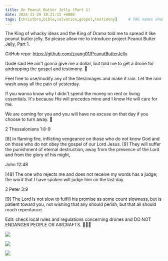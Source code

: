 ```yaml
---
title: On Peanut Butter Jelly (Part 1)
date: 2024-11-29 18:21:13 +0000
tags: [christbro,bible,salvation,gospel,testimony]     # TAG names should always be lowercase
---
```


The King of whacky ideas and the King of Drama told me to spread it like peanut butter jelly. So please allow me to introduce project Peanut Butter Jelly, Part 1.

GitHub repo: https://github.com/zyang01/PeanutButterJelly

Dude said He ain't gonna give me a dollar, but told me to get a drone for airdropping the gospel and testimony. 🤷

Feel free to use/modify any of the files/images and make it rain. Let the rain wash away all the pain of yesterday.

If you wanna know why I didn't spend the money on rent or living essentials. It's because His will precedes mine and I know He will care for me.

We are coming for you and you will have no excuse on that day if you choose to turn away. 🙏

2 Thessalonians 1:8-9

[8] in flaming fire, inflicting vengeance on those who do not know God and on those who do not obey the gospel of our Lord Jesus. [9] They will suffer the punishment of eternal destruction, away from the presence of the Lord and from the glory of his might,

John 12:48

[48] The one who rejects me and does not receive my words has a judge; the word that I have spoken will judge him on the last day.

2 Peter 3:9

[9] The Lord is not slow to fulfill his promise as some count slowness, but is patient toward you, not wishing that any should perish, but that all should reach repentance.

Edit: check local rules and regulations concerning drones and DO NOT ENDANGER PEOPLE OR AIRCRAFTS. 🙏🫶😘

![](/c1cf90228ba7270a8df5d64a0cfaed1c.jpeg)

![](/9bc3c017b497f00686cd347cbaba3608.jpeg)

![](/fbb25b96d51190e2e900daee1a9758b1.jpeg)